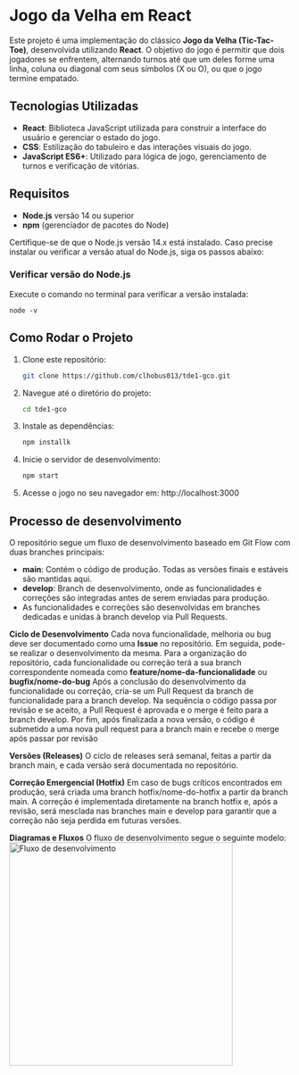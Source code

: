 # Jogo da Velha em React

Este projeto é uma implementação do clássico **Jogo da Velha (Tic-Tac-Toe)**, desenvolvida utilizando **React**. O objetivo do jogo é permitir que dois jogadores se enfrentem, alternando turnos até que um deles forme uma linha, coluna ou diagonal com seus símbolos (X ou O), ou que o jogo termine empatado.

## Tecnologias Utilizadas

- **React**: Biblioteca JavaScript utilizada para construir a interface do usuário e gerenciar o estado do jogo.
- **CSS**: Estilização do tabuleiro e das interações visuais do jogo.
- **JavaScript ES6+**: Utilizado para lógica de jogo, gerenciamento de turnos e verificação de vitórias.

## Requisitos

- **Node.js** versão 14 ou superior
- **npm** (gerenciador de pacotes do Node)

Certifique-se de que o Node.js versão 14.x está instalado. Caso precise instalar ou verificar a versão atual do Node.js, siga os passos abaixo:

### Verificar versão do Node.js

Execute o comando no terminal para verificar a versão instalada:

    node -v

## Como Rodar o Projeto

1. Clone este repositório:
   ```bash
   git clone https://github.com/clhobus013/tde1-gco.git
2. Navegue até o diretório do projeto:
    ```bash
    cd tde1-gco
3. Instale as dependências:
    ```bash
    npm installk
4. Inicie o servidor de desenvolvimento:
    ```bash
    npm start
5. Acesse o jogo no seu navegador em: http://localhost:3000

## Processo de desenvolvimento

O repositório segue um fluxo de desenvolvimento baseado em Git Flow com duas branches principais:
- **main**: Contém o código de produção. Todas as versões finais e estáveis são mantidas aqui.
- **develop**: Branch de desenvolvimento, onde as funcionalidades e correções são integradas antes de serem enviadas para produção.
- As funcionalidades e correções são desenvolvidas em branches dedicadas e unidas à branch develop via Pull Requests.

**Ciclo de Desenvolvimento**
Cada nova funcionalidade, melhoria ou bug deve ser documentado como uma **Issue** no repositório.
Em seguida, pode-se realizar o desenvolvimento da mesma.
Para a organização do repositório, cada funcionalidade ou correção terá a sua branch correspondente nomeada como **feature/nome-da-funcionalidade** ou **bugfix/nome-do-bug**
Após a conclusão do desenvolvimento da funcionalidade ou correção, cria-se um Pull Request da branch de funcionalidade para a branch develop.
Na sequência o código passa por revisão e se aceito, a Pull Request é aprovada e o merge é feito para a branch develop.
Por fim, após finalizada a nova versão, o código é submetido a uma nova pull request para a branch main e recebe o merge após passar por revisão

**Versões (Releases)**
O ciclo de releases será semanal, feitas a partir da branch main, e cada versão será documentada no repositório.

**Correção Emergencial (Hotfix)**
Em caso de bugs críticos encontrados em produção, será criada uma branch hotfix/nome-do-hotfix a partir da branch main.
A correção é implementada diretamente na branch hotfix e, após a revisão, será mesclada nas branches main e develop para garantir que a correção não seja perdida em futuras versões.

**Diagramas e Fluxos**
O fluxo de desenvolvimento segue o seguinte modelo:
<img src="public/fluxo_processo_desenv.png" alt="Fluxo de desenvolvimento" width="400"/>